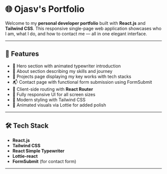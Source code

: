 # 🌐 Ojasv's Portfolio

Welcome to my **personal developer portfolio** built with **React.js** and **Tailwind CSS**. This responsive single-page web application showcases who I am, what I do, and how to contact me — all in one elegant interface.

---

## 🚀 Features

- 🎯 Hero section with animated typewriter introduction
- 👤 About section describing my skills and journey
- 💼 Projects page displaying my key works with tech stacks
- 📬 Contact page with functional form submission using FormSubmit
- 🔀 Client-side routing with **React Router**
- 🌈 Fully responsive UI for all screen sizes
- 🎨 Modern styling with Tailwind CSS
- 🧩 Animated visuals via Lottie for added polish

---

## 🛠️ Tech Stack

- **React.js**
- **Tailwind CSS**
- **React Simple Typewriter**
- **Lottie-react**
- **FormSubmit** (for contact form)

---
